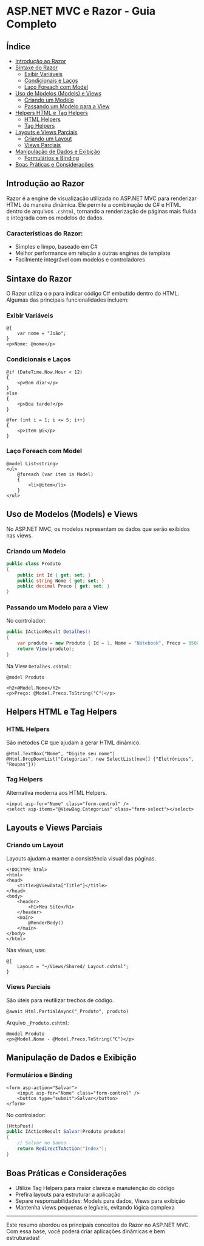 # ASP.NET MVC e Razor - Guia Completo

## Índice
- [Introdução ao Razor](#introducao-ao-razor)
- [Sintaxe do Razor](#sintaxe-do-razor)
  - [Exibir Variáveis](#exibir-variaveis)
  - [Condicionais e Laços](#condicionais-e-lacos)
  - [Laço Foreach com Model](#laco-foreach-com-model)
- [Uso de Modelos (Models) e Views](#uso-de-modelos-models-e-views)
  - [Criando um Modelo](#criando-um-modelo)
  - [Passando um Modelo para a View](#passando-um-modelo-para-a-view)
- [Helpers HTML e Tag Helpers](#helpers-html-e-tag-helpers)
  - [HTML Helpers](#html-helpers)
  - [Tag Helpers](#tag-helpers)
- [Layouts e Views Parciais](#layouts-e-views-parciais)
  - [Criando um Layout](#criando-um-layout)
  - [Views Parciais](#views-parciais)
- [Manipulação de Dados e Exibição](#manipulacao-de-dados-e-exibicao)
  - [Formulários e Binding](#formularios-e-binding)
- [Boas Práticas e Considerações](#boas-praticas-e-consideracoes)

## Introdução ao Razor
Razor é a engine de visualização utilizada no ASP.NET MVC para renderizar HTML de maneira dinâmica. Ele permite a combinação de C# e HTML dentro de arquivos `.cshtml`, tornando a renderização de páginas mais fluida e integrada com os modelos de dados.

### Características do Razor:
- Simples e limpo, baseado em C#
- Melhor performance em relação a outras engines de template
- Facilmente integrável com modelos e controladores

## Sintaxe do Razor
O Razor utiliza o `@` para indicar código C# embutido dentro do HTML. Algumas das principais funcionalidades incluem:

### Exibir Variáveis
```razor
@{
    var nome = "João";
}
<p>Nome: @nome</p>
```

### Condicionais e Laços
```razor
@if (DateTime.Now.Hour < 12)
{
    <p>Bom dia!</p>
}
else
{
    <p>Boa tarde!</p>
}
```

```razor
@for (int i = 1; i <= 5; i++)
{
    <p>Item @i</p>
}
```

### Laço Foreach com Model
```razor
@model List<string>
<ul>
    @foreach (var item in Model)
    {
        <li>@item</li>
    }
</ul>
```

## Uso de Modelos (Models) e Views

No ASP.NET MVC, os modelos representam os dados que serão exibidos nas views.

### Criando um Modelo
```csharp
public class Produto
{
    public int Id { get; set; }
    public string Nome { get; set; }
    public decimal Preco { get; set; }
}
```

### Passando um Modelo para a View
No controlador:
```csharp
public IActionResult Detalhes()
{
    var produto = new Produto { Id = 1, Nome = "Notebook", Preco = 3500M };
    return View(produto);
}
```

Na View `Detalhes.cshtml`:
```razor
@model Produto

<h2>@Model.Nome</h2>
<p>Preço: @Model.Preco.ToString("C")</p>
```

## Helpers HTML e Tag Helpers

### HTML Helpers
São métodos C# que ajudam a gerar HTML dinâmico.
```razor
@Html.TextBox("Nome", "Digite seu nome")
@Html.DropDownList("Categorias", new SelectList(new[] {"Eletrônicos", "Roupas"}))
```

### Tag Helpers
Alternativa moderna aos HTML Helpers.
```razor
<input asp-for="Nome" class="form-control" />
<select asp-items="@ViewBag.Categorias" class="form-select"></select>
```

## Layouts e Views Parciais

### Criando um Layout
Layouts ajudam a manter a consistência visual das páginas.
```razor
<!DOCTYPE html>
<html>
<head>
    <title>@ViewData["Title"]</title>
</head>
<body>
    <header>
        <h1>Meu Site</h1>
    </header>
    <main>
        @RenderBody()
    </main>
</body>
</html>
```

Nas views, use:
```razor
@{
    Layout = "~/Views/Shared/_Layout.cshtml";
}
```

### Views Parciais
São úteis para reutilizar trechos de código.
```razor
@await Html.PartialAsync("_Produto", produto)
```

Arquivo `_Produto.cshtml`:
```razor
@model Produto
<p>@Model.Nome - @Model.Preco.ToString("C")</p>
```

## Manipulação de Dados e Exibição

### Formulários e Binding
```razor
<form asp-action="Salvar">
    <input asp-for="Nome" class="form-control" />
    <button type="submit">Salvar</button>
</form>
```

No controlador:
```csharp
[HttpPost]
public IActionResult Salvar(Produto produto)
{
    // Salvar no banco
    return RedirectToAction("Index");
}
```

## Boas Práticas e Considerações
- Utilize Tag Helpers para maior clareza e manutenção do código
- Prefira layouts para estruturar a aplicação
- Separe responsabilidades: Models para dados, Views para exibição
- Mantenha views pequenas e legíveis, evitando lógica complexa

---

Este resumo abordou os principais conceitos do Razor no ASP.NET MVC. Com essa base, você poderá criar aplicações dinâmicas e bem estruturadas!

